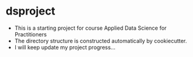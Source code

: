 # dsproject
* This is a starting project for course Applied Data Science for Practitioners <br>
* The directory structure is constructed automatically by cookiecutter.
* I will keep update my project progress...
